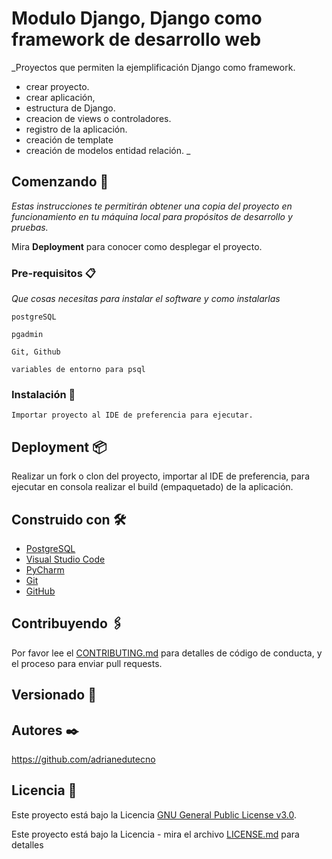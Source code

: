 # Modulo Django, Django como framework de desarrollo web

_Proyectos que permiten la ejemplificación Django como framework.

* crear proyecto.
* crear aplicación,
* estructura de Django.
* creacion de views o controladores.
* registro de la aplicación.
* creación de template
* creación de modelos entidad relación.
  _

## Comenzando 🚀

_Estas instrucciones te permitirán obtener una copia del proyecto en funcionamiento en tu máquina local para propósitos de desarrollo y pruebas._

Mira **Deployment** para conocer como desplegar el proyecto.

### Pre-requisitos 📋

_Que cosas necesitas para instalar el software y como instalarlas_

```
postgreSQL
```

```
pgadmin
```

```
Git, Github
```

```
variables de entorno para psql
```

### Instalación 🔧

```
Importar proyecto al IDE de preferencia para ejecutar.
```

## Deployment 📦

Realizar un fork o clon del proyecto, importar al IDE de preferencia, para ejecutar en consola realizar el build (empaquetado) de la aplicación.

## Construido con 🛠️

* [PostgreSQL](https://www.postgresql.org/)
* [Visual Studio Code](https://code.visualstudio.com/)
* [PyCharm]()
* [Git](https://git-scm.com/)
* [GitHub](https://github.com/)

## Contribuyendo 🖇️

Por favor lee el [CONTRIBUTING.md](https://github.com/adrianedutecno/Python-I) para detalles de código de conducta, y el proceso para enviar pull requests.

## Versionado 📌

## Autores ✒️

https://github.com/adrianedutecno

## Licencia 📄

Este proyecto está bajo la Licencia [GNU General Public License v3.0](https://choosealicense.com/licenses/gpl-3.0/).

Este proyecto está bajo la Licencia - mira el archivo [LICENSE.md](LICENSE.md) para detalles
